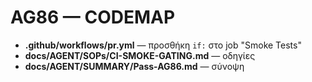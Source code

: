 # AG86 — CODEMAP
- **.github/workflows/pr.yml** — προσθήκη `if:` στο job "Smoke Tests"
- **docs/AGENT/SOPs/CI-SMOKE-GATING.md** — οδηγίες
- **docs/AGENT/SUMMARY/Pass-AG86.md** — σύνοψη
